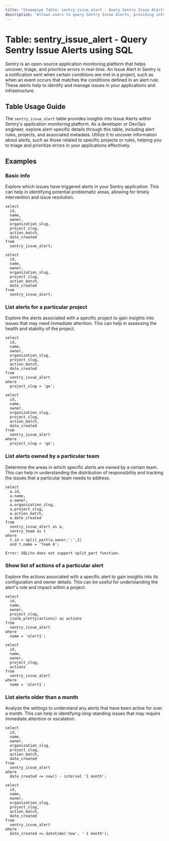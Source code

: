 ```yaml
---
title: "Steampipe Table: sentry_issue_alert - Query Sentry Issue Alerts using SQL"
description: "Allows users to query Sentry Issue Alerts, providing information about each alert's details such as ID, alert rule, project, and user."
---
```


# Table: sentry_issue_alert - Query Sentry Issue Alerts using SQL

Sentry is an open-source application monitoring platform that helps uncover, triage, and prioritize errors in real-time. An Issue Alert in Sentry is a notification sent when certain conditions are met in a project, such as when an event occurs that matches the conditions defined in an alert rule. These alerts help to identify and manage issues in your applications and infrastructure.

## Table Usage Guide

The `sentry_issue_alert` table provides insights into Issue Alerts within Sentry's application monitoring platform. As a developer or DevOps engineer, explore alert-specific details through this table, including alert rules, projects, and associated metadata. Utilize it to uncover information about alerts, such as those related to specific projects or rules, helping you to triage and prioritize errors in your applications effectively.

## Examples

### Basic info
Explore which issues have triggered alerts in your Sentry application. This can help in identifying potential problematic areas, allowing for timely intervention and issue resolution.

```sql+postgres
select
  id,
  name,
  owner,
  organization_slug,
  project_slug,
  action_match,
  date_created
from
  sentry_issue_alert;
```

```sql+sqlite
select
  id,
  name,
  owner,
  organization_slug,
  project_slug,
  action_match,
  date_created
from
  sentry_issue_alert;
```

### List alerts for a particular project
Explore the alerts associated with a specific project to gain insights into issues that may need immediate attention. This can help in assessing the health and stability of the project.

```sql+postgres
select
  id,
  name,
  owner,
  organization_slug,
  project_slug,
  action_match,
  date_created
from
  sentry_issue_alert
where
  project_slug = 'go';
```

```sql+sqlite
select
  id,
  name,
  owner,
  organization_slug,
  project_slug,
  action_match,
  date_created
from
  sentry_issue_alert
where
  project_slug = 'go';
```


### List alerts owned by a particular team
Determine the areas in which specific alerts are owned by a certain team. This can help in understanding the distribution of responsibility and tracking the issues that a particular team needs to address.

```sql+postgres
select
  a.id,
  a.name,
  a.owner,
  a.organization_slug,
  a.project_slug,
  a.action_match,
  a.date_created
from
  sentry_issue_alert as a,
  sentry_team as t
where
  t.id = split_part(a.owner,':',2)
  and t.name = 'Team A';
```

```sql+sqlite
Error: SQLite does not support split_part function.
```

### Show list of actions of a particular alert
Explore the actions associated with a specific alert to gain insights into its configuration and owner details. This can be useful for understanding the alert's role and impact within a project.

```sql+postgres
select
  id,
  name,
  owner,
  project_slug,
  jsonb_pretty(actions) as actions
from
  sentry_issue_alert
where
  name = 'alert1';
```

```sql+sqlite
select
  id,
  name,
  owner,
  project_slug,
  actions
from
  sentry_issue_alert
where
  name = 'alert1';
```

### List alerts older than a month
Analyze the settings to understand any alerts that have been active for over a month. This can help in identifying long-standing issues that may require immediate attention or escalation.

```sql+postgres
select
  id,
  name,
  owner,
  organization_slug,
  project_slug,
  action_match,
  date_created
from
  sentry_issue_alert
where
  date_created <= now() - interval '1 month';
```

```sql+sqlite
select
  id,
  name,
  owner,
  organization_slug,
  project_slug,
  action_match,
  date_created
from
  sentry_issue_alert
where
  date_created <= datetime('now', '-1 month');
```